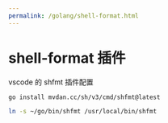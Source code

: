 ```yaml
---
permalink: /golang/shell-format.html
---
```


# shell-format 插件

vscode 的 shfmt 插件配置

```bash
go install mvdan.cc/sh/v3/cmd/shfmt@latest

ln -s ~/go/bin/shfmt /usr/local/bin/shfmt

```
